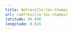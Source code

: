 ```yaml
---
title: Amfreville-les-Champs
url: /amfreville-les-champs/
latitude: 49.696
longitude: 0.816
---
```

